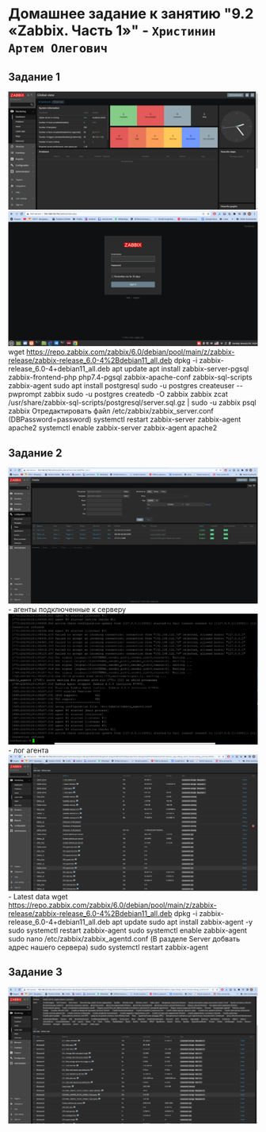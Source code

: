 # Домашнее задание к занятию "9.2 «Zabbix. Часть 1»" - `Христинин Артем Олегович`

## Задание 1
![alt text](https://github.com/Rafinad91/8.1.-Git/blob/main/9.2/img/Zabbix.png)
![alt text](https://github.com/Rafinad91/8.1.-Git/blob/main/9.2/img/zabbix1.png)
wget https://repo.zabbix.com/zabbix/6.0/debian/pool/main/z/zabbix-release/zabbix-release_6.0-4%2Bdebian11_all.deb
dpkg -i zabbix-release_6.0-4+debian11_all.deb
apt update
apt install zabbix-server-pgsql zabbix-frontend-php php7.4-pgsql zabbix-apache-conf zabbix-sql-scripts zabbix-agent
sudo apt install postgresql
sudo -u postgres createuser --pwprompt zabbix
sudo -u postgres createdb -O zabbix zabbix
zcat /usr/share/zabbix-sql-scripts/postgresql/server.sql.gz | sudo -u zabbix psql zabbix
Отредактировать файл /etc/zabbix/zabbix_server.conf (DBPassword=password)
systemctl restart zabbix-server zabbix-agent apache2
systemctl enable zabbix-server zabbix-agent apache2
## Задание 2
![alt text](https://github.com/Rafinad91/8.1.-Git/blob/main/9.2/img/hosts_agent.png) - агенты подключенные к серверу
![alt text](https://github.com/Rafinad91/8.1.-Git/blob/main/9.2/img/log_agent.png) - лог агента
![alt text](https://github.com/Rafinad91/8.1.-Git/blob/main/9.2/img/latest_data.png) - Latest data
wget https://repo.zabbix.com/zabbix/6.0/debian/pool/main/z/zabbix-release/zabbix-release_6.0-4%2Bdebian11_all.deb
dpkg -i zabbix-release_6.0-4+debian11_all.deb
apt update
sudo apt install zabbix-agent -y
sudo systemctl restart zabbix-agent
sudo systemctl enable zabbix-agent
sudo nano /etc/zabbix/zabbix_agentd.conf (В разделе Server добвать адрес нашего сервера)
sudo systemctl restart zabbix-agent


## Задание 3
![alt text](https://github.com/Rafinad91/8.1.-Git/blob/main/9.2/img/%D0%94%D0%B8%D1%81%D0%BA%20C.png)